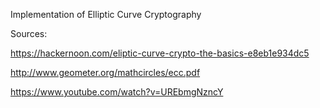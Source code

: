 Implementation of Elliptic Curve Cryptography

Sources:

https://hackernoon.com/eliptic-curve-crypto-the-basics-e8eb1e934dc5

http://www.geometer.org/mathcircles/ecc.pdf

https://www.youtube.com/watch?v=UREbmgNzncY

